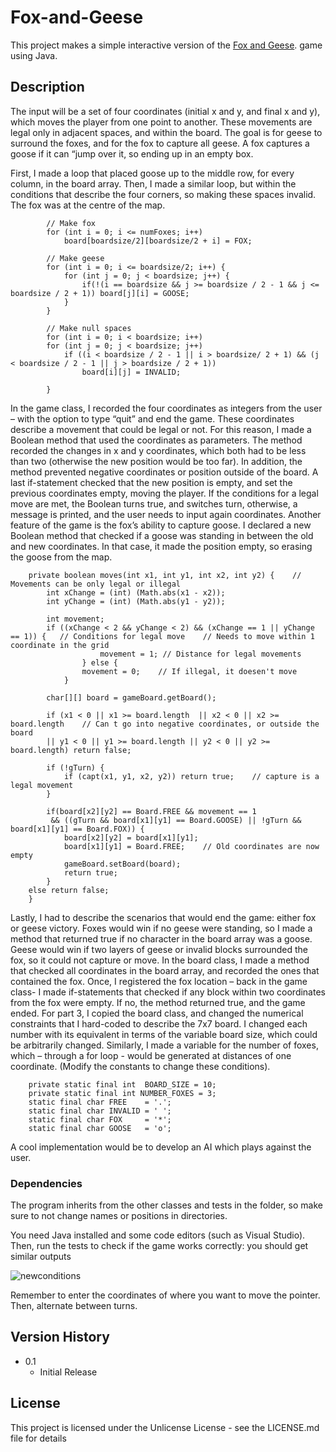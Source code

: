 # Fox-and-Geese

This project makes a simple interactive version of the [Fox and Geese](https://www.mastersofgames.com/rules/fox-geese-rules.htm#:~:text=Fox%20%26%20Geese%20is%20a%20game,for%20them%20to%20trap%20him.&text=The%20fox%20starts%20in%20the%20middle%20of%20the%20board). game using Java.

## Description

The input  will be a set of four coordinates (initial x and y, and final x and y), which moves the player from one point to another. These movements are legal only in adjacent spaces, and within the board. The goal is for geese to surround the foxes, and for the fox to capture all geese. A fox captures a goose if it can “jump over it, so ending up in an empty box.


First, I made a loop that placed goose up to the middle row, for every column, in the board array. Then, I made a similar loop, but within the conditions that describe the four corners, so making these spaces invalid. The fox was at the centre of the map. 

```
        // Make fox
        for (int i = 0; i <= numFoxes; i++)
            board[boardsize/2][boardsize/2 + i] = FOX;

        // Make geese
        for (int i = 0; i <= boardsize/2; i++) {
            for (int j = 0; j < boardsize; j++) {
                if(!(i == boardsize && j >= boardsize / 2 - 1 && j <= boardsize / 2 + 1)) board[j][i] = GOOSE;
            }
        }

        // Make null spaces
        for (int i = 0; i < boardsize; i++)
        for (int j = 0; j < boardsize; j++)
            if ((i < boardsize / 2 - 1 || i > boardsize/ 2 + 1) && (j < boardsize / 2 - 1 || j > boardsize / 2 + 1))
                board[i][j] = INVALID;

        }
```


In the game class, I recorded the four coordinates as integers from the user – with the option to type “quit” and end the game. These coordinates describe a movement that could be legal or not. For this reason, I made a Boolean method that used the coordinates as parameters. The method recorded the changes in x and y coordinates, which both had to be less than two (otherwise the new position would be too far). In addition, the method prevented negative coordinates or position outside of the board. A last if-statement checked that the new position is empty, and set the previous coordinates empty, moving the player. If the conditions for a legal move are met, the Boolean turns true, and switches turn, otherwise, a message is printed, and the user needs to input again coordinates. Another feature of the game is the fox’s ability to capture goose. I declared a new Boolean method that checked if a goose was standing in between the old and new coordinates. In that case, it made the position empty, so erasing the goose from the map. 

```
    private boolean moves(int x1, int y1, int x2, int y2) {    // Movements can be only legal or illegal
        int xChange = (int) (Math.abs(x1 - x2));   
        int yChange = (int) (Math.abs(y1 - y2));

        int movement;
        if ((xChange < 2 && yChange < 2) && (xChange == 1 || yChange == 1)) {   // Conditions for legal move    // Needs to move within 1 coordinate in the grid
                    movement = 1; // Distance for legal movements
                } else {
                movement = 0;    // If illegal, it doesen't move
            }
        
        char[][] board = gameBoard.getBoard();

        if (x1 < 0 || x1 >= board.length  || x2 < 0 || x2 >= board.length    // Can t go into negative coordinates, or outside the board
        || y1 < 0 || y1 >= board.length || y2 < 0 || y2 >= board.length) return false;

        if (!gTurn) {
            if (capt(x1, y1, x2, y2)) return true;    // capture is a legal movement
        }

        if(board[x2][y2] == Board.FREE && movement == 1
         && ((gTurn && board[x1][y1] == Board.GOOSE) || !gTurn && board[x1][y1] == Board.FOX)) {
            board[x2][y2] = board[x1][y1];
            board[x1][y1] = Board.FREE;    // Old coordinates are now empty
            gameBoard.setBoard(board);
            return true;
        }
    else return false;
    }
```


Lastly, I had to describe the scenarios that would end the game: either fox or geese victory. Foxes would win if no geese were standing, so I made a method that returned true if no character in the board array was a goose. Geese would win if two layers of geese or invalid blocks surrounded the fox, so it could not capture or move. In the board class, I made a method that checked all coordinates in the board array, and recorded the ones that contained the fox. Once, I registered the fox location – back in the game class- I made if-statements that checked if any block within two coordinates from the fox were empty. If no, the method returned true, and the game ended. For part 3, I copied the board class, and changed the numerical constraints that I hard-coded to describe the 7x7 board. I changed each number with its equivalent in terms of the variable board size, which could be arbitrarily changed. Similarly, I made a variable for the number of foxes, which – through a for loop - would be generated at distances of one coordinate. (Modify the constants to change these conditions).

```
    private static final int  BOARD_SIZE = 10;
    private static final int NUMBER_FOXES = 3;
    static final char FREE    = '.';
    static final char INVALID = ' ';
    static final char FOX     = '*';
    static final char GOOSE   = 'o';
```


A cool implementation would be to develop an AI which plays against the user.

### Dependencies

The program inherits from the other classes and tests in the folder, so make sure to not change names or positions in directories.

You need Java installed and some code editors (such as Visual Studio). Then, run the tests to check if the game works correctly: you should get similar outputs

![newconditions](https://user-images.githubusercontent.com/86791449/131861513-61dfe9f9-8990-4366-bb8a-3ab59a993598.png)

Remember to enter the coordinates of where you want to move the pointer. Then, alternate between turns.


## Version History

* 0.1
    * Initial Release

## License

This project is licensed under the Unlicense License - see the LICENSE.md file for details
